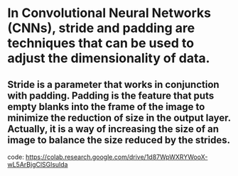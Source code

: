 # In Convolutional Neural Networks (CNNs), stride and padding are techniques that can be used to adjust the dimensionality of data.

## Stride is a parameter that works in conjunction with padding. Padding is the feature that puts empty blanks into the frame of the image to minimize the reduction of size in the output layer. Actually, it is a way of increasing the size of an image to balance the size reduced by the strides.

code: https://colab.research.google.com/drive/1d87WpWXRYWooX-wL5ArBjgClSGlsulda

